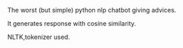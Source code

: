 The worst (but simple) python nlp chatbot giving advices.

It generates response with cosine similarity. 

NLTK,tokenizer used.
